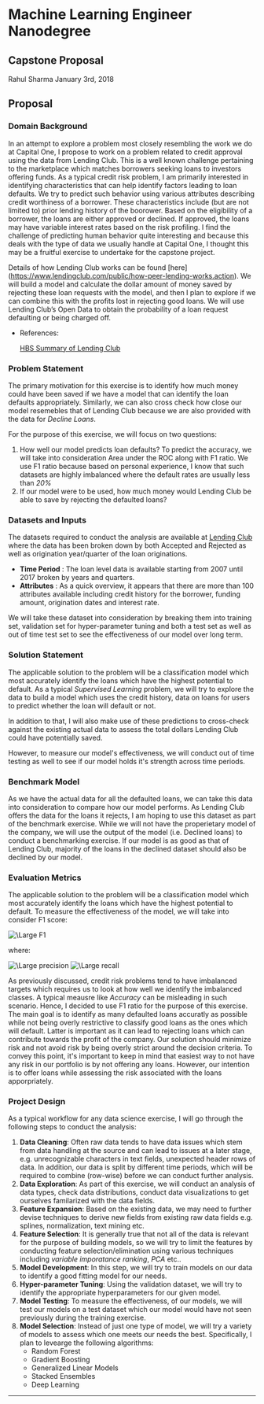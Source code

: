 # Machine Learning Engineer Nanodegree
## Capstone Proposal
Rahul Sharma
January 3rd, 2018

## Proposal


### Domain Background

In an attempt to explore a problem most closely resembling the work we do at Capital One, I propose to work on a problem related to credit approval using the data from Lending Club.  This is a well known challenge pertaining to the marketplace which matches borrowers seeking loans to investors offering funds. As a typical credit risk problem, I am primarily interested in identifying characteristics that can help identify  factors leading to loan defaults. We try to predict such behavior using various attributes describing credit worthiness of a borrower. These characteristics include (but are not limited to) prior lending history of the boorower. Based on the eligibility of a borrower, the loans are either approved or declined. If approved, the loans may have variable interest rates based on the risk profiling. I find the challenge of predicting human behavior quite interesting and because this deals with the type of data we usually handle at Capital One, I thought this may be a fruitful exercise to undertake for the capstone project.


Details of how Lending Club works can be found [here] (https://www.lendingclub.com/public/how-peer-lending-works.action). We will build a model and calculate the dollar amount of money saved by rejecting these loan requests with the model, and then I plan to explore if we can combine this with the profits lost in rejecting good loans. We will use Lending Club’s Open Data to obtain the probability of a loan request defaulting or being charged off.

* References: 

	[HBS Summary of Lending Club](http://www.hbs.edu/openforum/openforum.hbs.org/goto/challenge/understand-digital-transformation-of-business/lending-club-using-data-to-redefine-the-credit-score-and-improve-access-to-consumer-credit.html)



### Problem Statement

The primary motivation for this exercise is to identify how much money could have been saved if we have a model that can identify the loan defaults appropriately. Similarly, we can also cross check how close our model resemebles that of Lending Club because we are also provided with the data for _Decline Loans_. 

For the purpose of this exercise, we will focus on two questions:

1. How well our model predicts loan defaults? To predict the accuracy, we will take into consideration Area under the ROC along with F1 ratio. We use F1 ratio because based on personal experience, I know that such datasets are highly imbalanced where the default rates are usually less than _20%_
2. If our model were to be used, how much money would Lending Club be able to save by rejecting the defaulted loans?


### Datasets and Inputs

The datasets required to conduct the analysis are available at [Lending Club](https://www.lendingclub.com/info/download-data.action) where the data has been broken down by both Accepted and Rejected as well as origination year/quarter of the loan originations. 

* __Time Period__ : The loan level data is available starting from 2007 until 2017 broken by years and quarters. 
* __Attributes__ : As a quick overview, it appears that there are more than 100 attributes available including credit history for the borrower, funding amount, origination dates and interest rate.

We will take these dataset into consideration by breaking them into training set, validation set for hyper-parameter tuning and both a test set as well as out of time test set to see the effectiveness of our model over long term.


### Solution Statement 


The applicable solution to the problem will be a classification model which most accurately identify the loans which have the highest potential to default. As a typical _Supervised Learning_ problem, we will try to explore the data to build a model which uses the credit history, data on loans for users to predict whether the loan will default or not.

In addition to that, I will also make use of these predictions to cross-check against the existing actual data to assess the total dollars Lending Club could have potentially saved.

However, to measure our model's effectiveness, we will conduct out of time testing as well to see if our model holds it's strength across time periods.


### Benchmark Model

As we have the actual data for all the defaulted loans, we can take this data into consideration to compare how our model performs.
As Lending Club offers the data for the loans it rejects, I am hoping to use this dataset as part of the benchmark exercise. While we will not have the properietary model of the company, we will use the output of the model (i.e. Declined loans) to conduct a benchmarking exercise. If our model is as good as that of Lending Club, majority of the loans in the declined dataset should also be declined by our model. 


### Evaluation Metrics

The applicable solution to the problem will be a classification model which most accurately identify the loans which have the highest potential to default. To measure the effectiveness of 
the model, we will take into consider F1 score:

<img src="https://latex.codecogs.com/svg.latex?\Large&space;F1=\frac{2*precision*recall}{precision+recall}" title="\Large F1" />

where:

<img src="https://latex.codecogs.com/svg.latex?\Large&space;precision=\frac{True Positive}{True Positive+False Positive}" title="\Large precision" />

<img src="https://latex.codecogs.com/svg.latex?\Large&space;recall=\frac{True Positive}{True Positive+True Negative}" title="\Large recall" />

As previously discussed, credit risk problems tend to have imbalanced targets which requires us to look at how well we identify the imbalanced classes. A typical meausre like _Accuracy_ can be misleading in such scenario. Hence, I decided to use F1 ratio for the purpose of this exercise.
The main goal is to identify as many defaulted loans accuratly as possible while not being overly restrictive to classify good loans as the ones which will default. Latter is important as it can lead to rejecting loans which can contribute towards the profit of the company.
Our solution should minimize risk and not avoid risk by being overly strict around the decision criteria. To convey this point, it's important to keep in mind that easiest way to not have any risk in our portfolio is by not offering any loans. However, our intention is to offer loans while assessing the risk associated with the loans apporpriately.

### Project Design

As a typical workflow for any data science exercise, I will go through the following steps to conduct the analysis:

1. __Data Cleaning__: Often raw data tends to have data issues which stem from data handling at the source and can lead to issues at a later stage, e.g. unrecognizable characters in text fields, unexpected header rows of data. In addition, our data is split by different time periods, which will be required to combine (row-wise) before we can conduct further analysis.
2. __Data Exploration__: As part of this exercise, we will conduct an analysis of data types, check data distributions, conduct data visualizations to get ourselves familarized with the data fields.
3. __Feature Expansion__: Based on the existing data, we may need to further devise techniques to derive new fields from existing raw data fields e.g. splines, normalization, text mining etc. 
4. __Feature Selection__: It is generally true that not all of the data is relevant for the purpose of building models, so we will try to limit the features by conducting feature selection/elimination using various techniques including _variable imporatance ranking_, _PCA_ etc..
5. __Model Development__: In this step, we will try to train models on our data to identify a good fitting model for our needs.
6. __Hyper-parameter Tuning__: Using the validation dataset, we will try to identify the appropriate hyperparameters for our given model.
7. __Model Testing__: To measure the effectiveness, of our models, we will test our models on a test dataset which our model would have not seen previously during the training exercise.
8. __Model Selection__: Instead of just one type of model, we will try a variety of models to assess which one meets our needs the best. Specifically, I plan to levearge the following algorithms:
	* Random Forest
	* Gradient Boosting
	* Generalized Linear Models
	* Stacked Ensembles
	* Deep Learning


-----------

